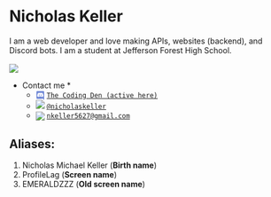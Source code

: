 # Nicholas Keller
I am a web developer and love making APIs, websites (backend), and Discord bots. I am a student at Jefferson Forest High School.

<img align="center" src="https://profilelag.github.io/ProfileLag/lol.svg"/>

* Contact me *
    * <img align="center" height=16px src="https://github.com/m-sterling/m-sterling/raw/master/assets/discord.ico"> [`The Coding Den (active here)`](https://discord.gg/code)
    * <img aligh="center" height=16px src="https://keybase.io/favicon.ico"> [`@nicholaskeller`](https://keybase.io/nicholaskeller)
    * <img align="center" height=16px src="https://github.com/m-sterling/m-sterling/raw/master/assets/gmail.ico"> [`nkeller5627@gmail.com`](mailto:nkeller5627@gmail.com)

## Aliases:
1. Nicholas Michael Keller (**Birth name**)
2. ProfileLag (**Screen name**)
3. EMERALDZZZ (**Old screen name**)
